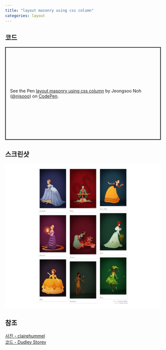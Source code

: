 ```yaml
---
title: "layout masonry using css column"
categories: layout
---
```


## 코드
<p class="codepen" data-height="300" data-default-tab="html,result" data-slug-hash="poOMZzw" data-user="njsooo" style="height: 300px; box-sizing: border-box; display: flex; align-items: center; justify-content: center; border: 2px solid; margin: 1em 0; padding: 1em;">
  <span>See the Pen <a href="https://codepen.io/njsooo/pen/poOMZzw">
  layout masonry using css column</a> by Jeongsoo Noh (<a href="https://codepen.io/njsooo">@njsooo</a>)
  on <a href="https://codepen.io">CodePen</a>.</span>
</p>
<script async src="https://cpwebassets.codepen.io/assets/embed/ei.js"></script>

## 스크린샷
![masonry layout](/images/layout/layout_masonry_using-css-column.png "masonry layout")  

## 참조
[사진 - clairehummel](https://www.clairehummel.com/)  
[코드 - Dudley Storey](http://thenewcode.com/825/Pinterest-Style-Column-Layout-In-Pure-CSS)